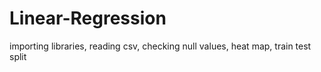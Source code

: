 # Linear-Regression
importing libraries, reading csv, checking null values, heat map, train test split
